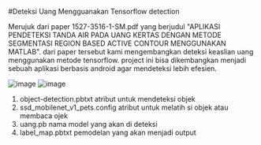 #Deteksi Uang Mengguanakan Tensorflow detection

Merujuk dari paper 1527-3516-1-SM.pdf yang berjudul "APLIKASI PENDETEKSI TANDA AIR PADA UANG KERTAS DENGAN METODE SEGMENTASI REGION BASED ACTIVE CONTOUR MENGGUNAKAN MATLAB". dari paper tersebut kami mengembangkan deteksi keaslian uang menggunakan metode tensorflow. project ini bisa dikembangkan menjadi sebuah aplikasi berbasis android agar mendeteksi lebih efesien.

![image](https://user-images.githubusercontent.com/114732960/214845140-0cc0adb8-9576-4124-abe7-4fbf5f074025.png)
![image](https://user-images.githubusercontent.com/114732960/214851024-a559c5e5-5b2e-4a26-a4e7-2946e936993a.png)


1. object-detection.pbtxt atribut untuk mendeteksi objek
2. ssd_mobilenet_v1_pets.config atribut untuk melatih si objek atau membaca ojek
3. uang.pb nama model yang akan di deteksi
4. label_map.pbtxt pemodelan yang akan menjadi output
